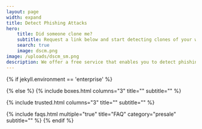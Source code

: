 ```yaml
---
layout: page
width: expand
title: Detect Phishing Attacks
hero:
    title: Did someone clone me?
    subtitle: Request a link below and start detecting clones of your website
    search: true
    image: dscm.png
image: /uploads/dscm_sm.png
description: We offer a free service that enables you to detect phishing attacks abusing your website. This allows you to protect your website and it's visitors against phishing attacks.
---
```

{% if jekyll.environment == 'enterprise' %}
<script>
    window.location.href = "/login";
</script>
{% else %}
{% include boxes.html columns="3" title="" subtitle="" %}

{% include trusted.html columns="3" title="" subtitle="" %}

{% include faqs.html multiple="true" title="FAQ" category="presale" subtitle="" %}
{% endif %}